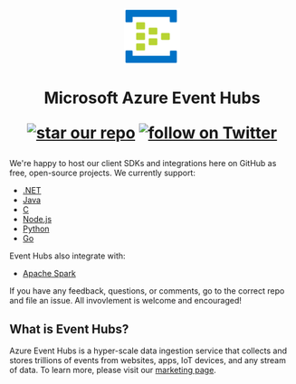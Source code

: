 <p align="center">
  <img src="event-hubs.png" alt="Microsoft Azure Event Hubs" width="100"/>
</p>

<h1 align="center">Microsoft Azure Event Hubs
<p align="center">
  <a href="#star-our-repo">
        <img src="https://img.shields.io/github/stars/azure/azure-event-hubs.svg?style=social&label=Stars"
            alt="star our repo"></a>
  <a href="https://twitter.com/intent/follow?screen_name=azureeventhubs">
        <img src="https://img.shields.io/twitter/url/http/shields.io.svg?style=social&label=Follow%20@azureeventhubs"
            alt="follow on Twitter"></a>
</p></h1>

We're happy to host our client SDKs and integrations here on GitHub as free, open-source projects. We currently support:

* [.NET](https://github.com/azure/azure-event-hubs-dotnet)
* [Java](https://github.com/azure/azure-event-hubs-java)
* [C](https://github.com/azure/azure-event-hubs-c)
* [Node.js](https://github.com/azure/azure-event-hubs-node)
* [Python](https://github.com/azure/azure-event-hubs-python)
* [Go](https://github.com/azure/azure-event-hubs-go)

Event Hubs also integrate with:
* [Apache Spark](https://github.com/Azure/azure-event-hubs-spark)

If you have any feedback, questions, or comments, go to the correct repo and file an issue. All invovlement is welcome and encouraged! 

## What is Event Hubs?

Azure Event Hubs is a hyper-scale data ingestion service that collects and stores trillions of events from websites, apps, IoT devices, and any stream of data. To learn more, please visit our [marketing page](https://azure.microsoft.com/services/event-hubs/).
